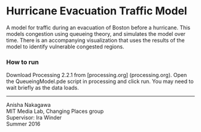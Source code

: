 # Hurricane Evacuation Traffic Model
A model for traffic during an evacuation of Boston before a hurricane. This models congestion using queueing theory, and simulates the model over time. There is an accompanying visualization that uses the results of the model to identify vulnerable congested regions.

### How to run
Download Processing 2.2.1 from [processing.org] (processing.org). Open the QueueingModel.pde script in processing and click run. You may need to wait briefly as the data loads.

---
Anisha Nakagawa  
MIT Media Lab, Changing Places group  
Supervisor: Ira Winder  
Summer 2016